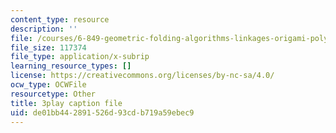 ```yaml
---
content_type: resource
description: ''
file: /courses/6-849-geometric-folding-algorithms-linkages-origami-polyhedra-fall-2012/de01bb442891526d93cdb719a59ebec9_MDcAOTaCXHs.vtt
file_size: 117374
file_type: application/x-subrip
learning_resource_types: []
license: https://creativecommons.org/licenses/by-nc-sa/4.0/
ocw_type: OCWFile
resourcetype: Other
title: 3play caption file
uid: de01bb44-2891-526d-93cd-b719a59ebec9
---
```

